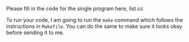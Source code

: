 Please fill in the code for the single program here, list.cc

To run your code, I am going to run the `make` command which follows the
instructions in `Makefile`.  You can do the same to make sure it looks okay
before sending it to me.
